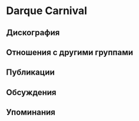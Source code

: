 # Darque Carnival



## Дискография


## Отношения с другими группами


## Публикации


## Обсуждения


## Упоминания

